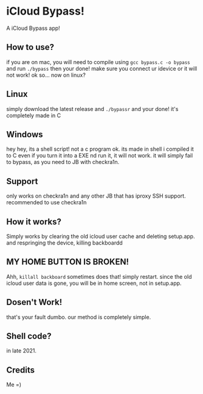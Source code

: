 # iCloud Bypass!
A iCloud Bypass app!
## How to use?
if you are on mac, you will need to compile using `gcc bypass.c -o bypass` and run `./bypass` then your done! make sure you connect ur idevice or it will
not work!
ok so... now on linux?
## Linux
simply download the latest release and `./bypassr` and your done! 
it's completely made in C
## Windows
hey hey, its a shell script! not a c program ok. its made in shell i compiled it to C
even if you turn it into a EXE nd run it, it will not work. it will simply fail to bypass, as you need to JB with checkra1n.


## Support
only works on checkra1n and any other JB that has iproxy SSH support.
recommended to use checkra1n

## How it works?
Simply works by clearing the old icloud user cache and deleting setup.app.
and respringing the device, killing backboardd

## MY HOME BUTTON IS BROKEN!
Ahh, `killall backboard` sometimes does that! simply restart.
since the old icloud user data is gone, you will be in home screen, not in setup.app.

## Dosen't Work!
that's your fault dumbo.
our method is completely simple.

## Shell code?
in late 2021.

## Credits
Me =)

